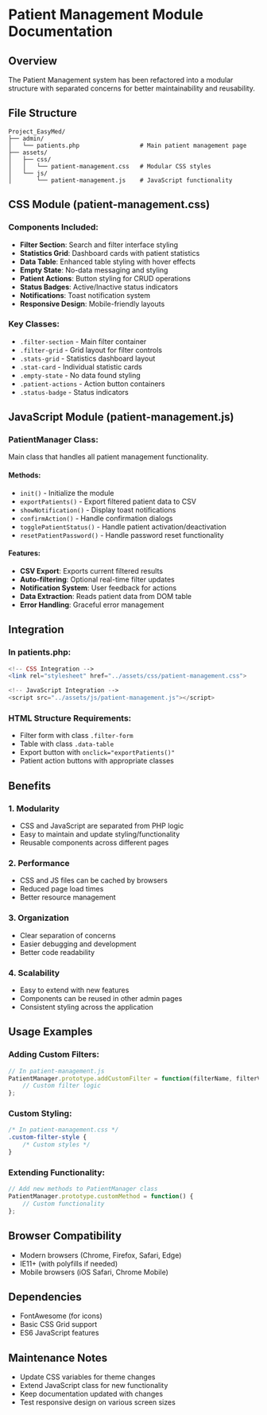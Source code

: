 # Patient Management Module Documentation

## Overview
The Patient Management system has been refactored into a modular structure with separated concerns for better maintainability and reusability.

## File Structure

```
Project_EasyMed/
├── admin/
│   └── patients.php                 # Main patient management page
├── assets/
│   ├── css/
│   │   └── patient-management.css   # Modular CSS styles
│   └── js/
│       └── patient-management.js    # JavaScript functionality
```

## CSS Module (patient-management.css)

### Components Included:
- **Filter Section**: Search and filter interface styling
- **Statistics Grid**: Dashboard cards with patient statistics
- **Data Table**: Enhanced table styling with hover effects
- **Empty State**: No-data messaging and styling
- **Patient Actions**: Button styling for CRUD operations
- **Status Badges**: Active/Inactive status indicators
- **Notifications**: Toast notification system
- **Responsive Design**: Mobile-friendly layouts

### Key Classes:
- `.filter-section` - Main filter container
- `.filter-grid` - Grid layout for filter controls
- `.stats-grid` - Statistics dashboard layout
- `.stat-card` - Individual statistic cards
- `.empty-state` - No data found styling
- `.patient-actions` - Action button containers
- `.status-badge` - Status indicators

## JavaScript Module (patient-management.js)

### PatientManager Class:
Main class that handles all patient management functionality.

#### Methods:
- `init()` - Initialize the module
- `exportPatients()` - Export filtered patient data to CSV
- `showNotification()` - Display toast notifications
- `confirmAction()` - Handle confirmation dialogs
- `togglePatientStatus()` - Handle patient activation/deactivation
- `resetPatientPassword()` - Handle password reset functionality

#### Features:
- **CSV Export**: Exports current filtered results
- **Auto-filtering**: Optional real-time filter updates
- **Notification System**: User feedback for actions
- **Data Extraction**: Reads patient data from DOM table
- **Error Handling**: Graceful error management

## Integration

### In patients.php:
```php
<!-- CSS Integration -->
<link rel="stylesheet" href="../assets/css/patient-management.css">

<!-- JavaScript Integration -->
<script src="../assets/js/patient-management.js"></script>
```

### HTML Structure Requirements:
- Filter form with class `.filter-form`
- Table with class `.data-table`
- Export button with `onclick="exportPatients()"`
- Patient action buttons with appropriate classes

## Benefits

### 1. **Modularity**
- CSS and JavaScript are separated from PHP logic
- Easy to maintain and update styling/functionality
- Reusable components across different pages

### 2. **Performance**
- CSS and JS files can be cached by browsers
- Reduced page load times
- Better resource management

### 3. **Organization**
- Clear separation of concerns
- Easier debugging and development
- Better code readability

### 4. **Scalability**
- Easy to extend with new features
- Components can be reused in other admin pages
- Consistent styling across the application

## Usage Examples

### Adding Custom Filters:
```javascript
// In patient-management.js
PatientManager.prototype.addCustomFilter = function(filterName, filterValue) {
    // Custom filter logic
};
```

### Custom Styling:
```css
/* In patient-management.css */
.custom-filter-style {
    /* Custom styles */
}
```

### Extending Functionality:
```javascript
// Add new methods to PatientManager class
PatientManager.prototype.customMethod = function() {
    // Custom functionality
};
```

## Browser Compatibility
- Modern browsers (Chrome, Firefox, Safari, Edge)
- IE11+ (with polyfills if needed)
- Mobile browsers (iOS Safari, Chrome Mobile)

## Dependencies
- FontAwesome (for icons)
- Basic CSS Grid support
- ES6 JavaScript features

## Maintenance Notes
- Update CSS variables for theme changes
- Extend JavaScript class for new functionality
- Keep documentation updated with changes
- Test responsive design on various screen sizes
